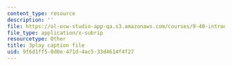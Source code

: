 ```yaml
---
content_type: resource
description: ''
file: https://ol-ocw-studio-app-qa.s3.amazonaws.com/courses/9-40-introduction-to-neural-computation-spring-2018/9f6d1ff50d0e471d4ac533d4614f4f27_r1VX3WXrYUw.srt
file_type: application/x-subrip
resourcetype: Other
title: 3play caption file
uid: 9f6d1ff5-0d0e-471d-4ac5-33d4614f4f27
---
```

